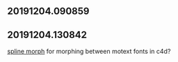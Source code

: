 
## 20191204.090859

## 20191204.130842

[spline morph](https://www.youtube.com/watch?v=gyTyljJzGbQ) for morphing between motext fonts in c4d?

